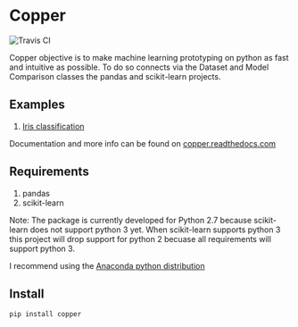 Copper
======

![Travis CI](https://api.travis-ci.org/danielfrg/copper.png)

Copper objective is to make machine learning prototyping on python as fast and intuitive as possible.
To do so connects via the Dataset and Model Comparison classes the pandas and
scikit-learn projects.

Examples
--------
1. [Iris classification](http://nbviewer.ipython.org/urls/raw.github.com/danielfrg/copper/master/docs/examples/iris/iris.ipynb)

Documentation and more info can be found on [copper.readthedocs.com](http://copper.readthedocs.org/en/latest/)

Requirements
------------
1. pandas
2. scikit-learn

Note: The package is currently developed for Python 2.7 because scikit-learn does not support
python 3 yet. When scikit-learn supports python 3 this project will drop support for python 2
becuase all requirements will support python 3.

I recommend using the [Anaconda python distribution](http://docs.continuum.io/anaconda/index.html)

Install
-------

`pip install copper`